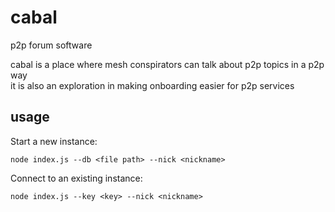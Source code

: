 # cabal
p2p forum software

cabal is a place where mesh conspirators can talk about p2p topics in a p2p way   
it is also an exploration in making onboarding easier for p2p services

## usage
Start a new instance:
```
node index.js --db <file path> --nick <nickname>
```

Connect to an existing instance:
```
node index.js --key <key> --nick <nickname>
```
